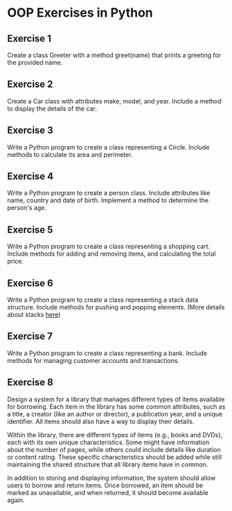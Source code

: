 # OOP Exercises in Python 

## Exercise 1
Create a class Greeter with a method greet(name) that prints a greeting for the provided name.

## Exercise 2
Create a Car class with attributes make, model, and year. Include a method to display the details of the car.

## Exercise 3
Write a Python program to create a class representing a Circle. Include methods to calculate its area and perimeter.

## Exercise 4
Write a Python program to create a person class. Include attributes like name, country and date of birth. Implement a method to determine the person's age.

## Exercise 5
Write a Python program to create a class representing a shopping cart. Include methods for adding and removing items, and calculating the total price.

## Exercise 6 

Write a Python program to create a class representing a stack data structure. Include methods for pushing and popping elements. (More details about stacks [here](https://en.wikipedia.org/wiki/Stack_(abstract_data_type)))

## Exercise 7
Write a Python program to create a class representing a bank. Include methods for managing customer accounts and transactions.

## Exercise 8
Design a system for a library that manages different types of items available for borrowing. Each item in the library has some common attributes, such as a title, a creator (like an author or director), a publication year, and a unique identifier. All items should also have a way to display their details.

Within the library, there are different types of items (e.g., books and DVDs), each with its own unique characteristics. Some might have information about the number of pages, while others could include details like duration or content rating. These specific characteristics should be added while still maintaining the shared structure that all library items have in common.

In addition to storing and displaying information, the system should allow users to borrow and return items. Once borrowed, an item should be marked as unavailable, and when returned, it should become available again.